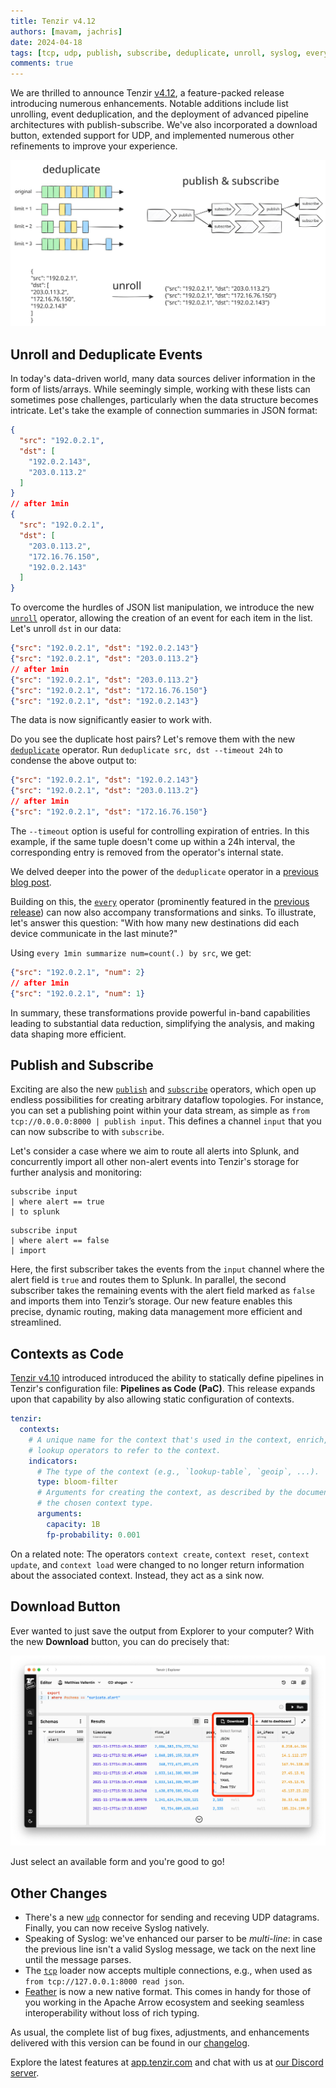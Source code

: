```yaml
---
title: Tenzir v4.12
authors: [mavam, jachris]
date: 2024-04-18
tags: [tcp, udp, publish, subscribe, deduplicate, unroll, syslog, every]
comments: true
---
```


We are thrilled to announce Tenzir
[v4.12](https://github.com/tenzir/tenzir/releases/tag/v4.12.0), a feature-packed
release introducing numerous enhancements. Notable additions include list
unrolling, event deduplication, and the deployment of advanced pipeline
architectures with publish-subscribe. We've also incorporated a download button,
extended support for UDP, and implemented numerous other refinements to improve
your experience.

![Tenzir v4.12](tenzir-v4.12.excalidraw.svg)

<!-- truncate -->

## Unroll and Deduplicate Events

In today's data-driven world, many data sources deliver information in the form
of lists/arrays. While seemingly simple, working with these lists can sometimes
pose challenges, particularly when the data structure becomes intricate. Let's
take the example of connection summaries in JSON format:

```json
{
  "src": "192.0.2.1",
  "dst": [
    "192.0.2.143",
    "203.0.113.2"
  ]
}
// after 1min
{
  "src": "192.0.2.1",
  "dst": [
    "203.0.113.2",
    "172.16.76.150",
    "192.0.2.143"
  ]
}
```

To overcome the hurdles of JSON list manipulation, we introduce the new
[`unroll`](/next/operators/unroll) operator, allowing the creation of an event
for each item in the list. Let's unroll `dst` in our data:

```json
{"src": "192.0.2.1", "dst": "192.0.2.143"}
{"src": "192.0.2.1", "dst": "203.0.113.2"}
// after 1min
{"src": "192.0.2.1", "dst": "203.0.113.2"}
{"src": "192.0.2.1", "dst": "172.16.76.150"}
{"src": "192.0.2.1", "dst": "192.0.2.143"}
```

The data is now significantly easier to work with.

Do you see the duplicate host pairs? Let's remove them with the new
[`deduplicate`](/next/operators/deduplicate) operator. Run `deduplicate src, dst
--timeout 24h` to condense the above output to:

```json
{"src": "192.0.2.1", "dst": "192.0.2.143"}
{"src": "192.0.2.1", "dst": "203.0.113.2"}
// after 1min
{"src": "192.0.2.1", "dst": "172.16.76.150"}
```

The `--timeout` option is useful for controlling expiration of entries. In this
example, if the same tuple doesn't come up within a 24h interval, the
corresponding entry is removed from the operator's internal state.

We delved deeper into the power of the `deduplicate` operator in a [previous
blog post](reduce-cost-and-noise-with-deduplication).

Building on this, the
[`every`](/language/operator-modifiers#scheduled-executions) operator
(prominently featured in the [previous
release](tenzir-v4.11#execute-sources-on-a-schedule)) can now also accompany
transformations and sinks. To illustrate, let's answer this question: "With how
many new destinations did each device communicate in the last minute?"

Using `every 1min summarize num=count(.) by src`, we get:

```json
{"src": "192.0.2.1", "num": 2}
// after 1min
{"src": "192.0.2.1", "num": 1}
```

In summary, these transformations provide powerful in-band capabilities leading
to substantial data reduction, simplifying the analysis, and making data shaping
more efficient.

## Publish and Subscribe

Exciting are also the new [`publish`](/next/operators/publish) and
[`subscribe`](/next/operators/publish) operators, which open up endless
possibilities for creating arbitrary dataflow topologies. For instance,
you can set a publishing point within your data stream, as simple as `from
tcp://0.0.0.0:8000 | publish input`. This defines a channel `input` that you can
now subscribe to with `subscribe`.

Let's consider a case where we aim to route all alerts into Splunk, and concurrently import all other non-alert events into Tenzir's storage for further analysis and monitoring:

``` title="1st subscriber"
subscribe input
| where alert == true
| to splunk
```

``` title="2nd subscriber"
subscribe input
| where alert == false
| import
```

Here, the first subscriber takes the events from the `input` channel where the
alert field is `true` and routes them to Splunk. In parallel, the second
subscriber takes the remaining events with the alert field marked as `false` and
imports them into Tenzir’s storage. Our new feature enables this precise,
dynamic routing, making data management more efficient and streamlined.

## Contexts as Code

[Tenzir v4.10](tenzir-v4.10) introduced introduced the ability to statically
define pipelines in Tenzir's configuration file: **Pipelines as Code (PaC)**.
This release expands upon that capability by also allowing static configuration
of contexts.

```yaml title="tenzir.yaml"
tenzir:
  contexts:
    # A unique name for the context that's used in the context, enrich, and
    # lookup operators to refer to the context.
    indicators:
      # The type of the context (e.g., `lookup-table`, `geoip`, ...).
      type: bloom-filter
      # Arguments for creating the context, as described by the documentation of
      # the chosen context type.
      arguments:
        capacity: 1B
        fp-probability: 0.001
```

On a related note: The operators `context create`, `context reset`,
`context update`, and `context load` were changed to no longer return
information about the associated context. Instead, they act as a sink now.

## Download Button

Ever wanted to just save the output from Explorer to your computer? With the new
**Download** button, you can do precisely that:

![Download Button](download-button.png)

Just select an available form and you're good to go!

## Other Changes

- There's a new [`udp`](/next/connectors/udp) connector for sending and receving
  UDP datagrams. Finally, you can now receive Syslog natively.
- Speaking of Syslog: we've enhanced our parser to be *multi-line*: in case the
  previous line isn't a valid Syslog message, we tack on the next line until the
  message parses.
- The [`tcp`](/next/connectors/tcp) loader now accepts multiple connections,
  e.g., when used as `from tcp://127.0.0.1:8000 read json`.
- [Feather](/next/formats/feather) is now a new native format. This comes in
  handy for those of you working in the Apache Arrow ecosystem and seeking
  seamless interoperability without loss of rich typing.

As usual, the complete list of bug fixes, adjustments, and enhancements
delivered with this version can be found in our [changelog](/changelog#v4120).

Explore the latest features at [app.tenzir.com](https://app.tenzir.com) and
chat with us at [our Discord server](/discord).
